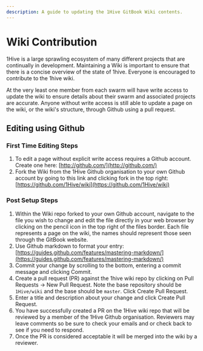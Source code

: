 ```yaml
---
description: A guide to updating the 1Hive GitBook Wiki contents.
---
```


# Wiki Contribution

1Hive is a large sprawling ecosystem of many different projects that are continually in development. Maintaining a Wiki is important to ensure that there is a concise overview of the state of 1hive. Everyone is encouraged to contribute to the 1hive wiki. 

At the very least one member from each swarm will have write access to update the wiki to ensure details about their swarm and associated projects are accurate. Anyone without write access is still able to update a page on the wiki, or the wiki's structure, through Github using a pull request.

## Editing using Github

### First Time Editing Steps

1. To edit a page without explicit write access requires a Github account. Create one here: [http://github.com/](http://github.com/)
2. Fork the Wiki from the 1Hive Github organisation to your own Github account by going to this link and clicking fork in the top right: [https://github.com/1Hive/wiki](https://github.com/1Hive/wiki) 

### Post Setup Steps

1. Within the Wiki repo forked to your own Github account, navigate to the file you wish to change and edit the file directly in your web browser by clicking on the pencil icon in the top right of the files border. Each file represents a page on the wiki, the names should represent those seen through the GitBook website. 
2. Use Github markdown to format your entry: [https://guides.github.com/features/mastering-markdown/](https://guides.github.com/features/mastering-markdown/)
3. Commit your change by scrolling to the bottom, entering a commit message and clicking Commit. 
4. Create a pull request \(PR\) against the 1hive wiki repo by clicking on Pull Requests -&gt; New Pull Request. Note the base repository should be `1Hive/wiki` and the base should be  `master`. Click Create Pull Request.
5. Enter a title and description about your change and click Create Pull Request.
6. You have successfully created a PR on the 1Hive wiki repo that will be reviewed by a member of the 1Hive Github organisation. Reviewers may leave comments so be sure to check your emails and or check back to see if you need to respond.
7. Once the PR is considered acceptable it will be merged into the wiki by a reviewer.

